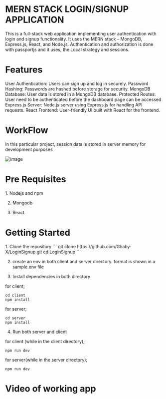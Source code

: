 <h1>MERN STACK LOGIN/SIGNUP APPLICATION</h1>
This is a full-stack web application implementing user authentication with login and signup functionality. It uses the MERN stack – MongoDB, Express.js, React, and Node.js.
Authentication and authorization is done with passportjs and it uses, the Local strategy and sessions.

<h1>Features</h1>
User Authentication: Users can sign up and log in securely.
Password Hashing: Passwords are hashed before storage for security.
MongoDB Database: User data is stored in a MongoDB database.
Protected Routes: User need to be authenticated before the dashboard page can be accessed
Express.js Server: Node.js server using Express.js for handling API requests.
React Frontend: User-friendly UI built with React for the frontend.

<h1>WorkFlow</h1>
In this particular project, session data is stored in server memory for development purposes


![image](https://github.com/Ghaby-X/LoginSignup/assets/105595126/0c3917aa-06f8-475c-b5f5-15995a863f3a)


<h1>Pre Requisites</h1>
1. Nodejs and npm

2. Mongodb

3. React

<h1>Getting Started</h1>
1. Clone the repository
```
git clone https://github.com/Ghaby-X/LoginSignup.git
cd LoginSignup
```


2. create an env in both client and server directory. format is shown in a sample.env file

3. Install dependencies in both directory

for client;
```
cd client
npm install
```
for server;
```
cd server
npm install
```

4. Run both server and client

for client (while in the client directory);
```
npm run dev
```
for server(while in the server directory);
```
npm run dev
```


<h1> Video of working app</h1>
